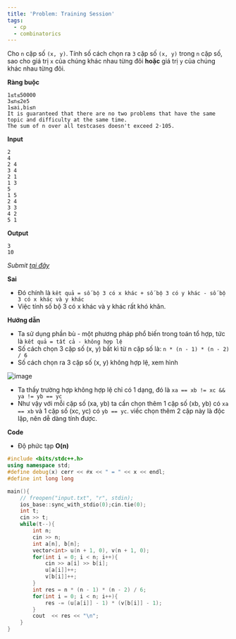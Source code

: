 ```yaml
---
title: 'Problem: Training Session'
tags:
  - cp
  - combinatorics
---
```


Cho `n` cặp số `(x, y)`. Tính số cách chọn ra `3` cặp số `(x, y)` trong `n` cặp số, sao cho giá trị `x` của chúng khác nhau từng đôi **hoặc** giá trị `y` của chúng khác nhau từng đôi.

**Ràng buộc**

```
1≤t≤50000
3≤n≤2e5
1≤ai,bi≤n
It is guaranteed that there are no two problems that have the same topic and difficulty at the same time.
The sum of n over all testcases doesn't exceed 2⋅105.
```

**Input**

```
2
4
2 4
3 4
2 1
1 3
5
1 5
2 4
3 3
4 2
5 1
```

**Output**

```
3
10
```

<!--more-->

*Submit [tại đây](https://codeforces.com/contest/1598/problem/D)*

**Sai**

- Đó chính là `kêt quả = số bộ 3 có x khác + số bộ 3 có y khác - số bộ 3 có x khác và y khác`
- Việc tính số bộ 3 có x khác và y khác rất khó khăn.

**Hướng dẫn**

- Ta sử dụng phần bù - một phương pháp phổ biến trong toán tổ hợp, tức là `kết quả = tất cả - không hợp lệ`
- Số cách chọn 3 cặp số (x, y) bất kì từ n cặp số là: `n * (n - 1) * (n - 2) / 6`
- Số cách chọn ra 3 cặp số (x, y) không hợp lệ, xem hình

![image](https://user-images.githubusercontent.com/83690404/137056572-c48eeb80-a8c8-4bde-bc39-7d1bab9b0dd3.png)

- Ta thấy trường hợp không hợp lệ chỉ có 1 dạng, đó là `xa == xb != xc && ya != yb == yc`
- Như vậy với mỗi cặp số (xa, yb) ta cần chọn thêm 1 cặp số (xb, yb) có `xa == xb` và 1 cặp số (xc, yc) có `yb == yc`. viếc chọn thêm 2 cặp này là độc lập, nên dễ dàng tính được.

**Code**

- Độ phức tạp **O(n)**

```cpp
#include <bits/stdc++.h>
using namespace std;
#define debug(x) cerr << #x << " = " << x << endl;
#define int long long

main(){
    // freopen("input.txt", "r", stdin);
    ios_base::sync_with_stdio(0);cin.tie(0);
    int t;
    cin >> t;
    while(t--){
        int n;
        cin >> n;
        int a[n], b[n];
        vector<int> u(n + 1, 0), v(n + 1, 0);
        for(int i = 0; i < n; i++){
            cin >> a[i] >> b[i];
            u[a[i]]++;
            v[b[i]]++;
        }
        int res = n * (n - 1) * (n - 2) / 6;
        for(int i = 0; i < n; i++){
            res -= (u[a[i]] - 1) * (v[b[i]] - 1);
        }
        cout  << res << "\n";
    }
}
```
